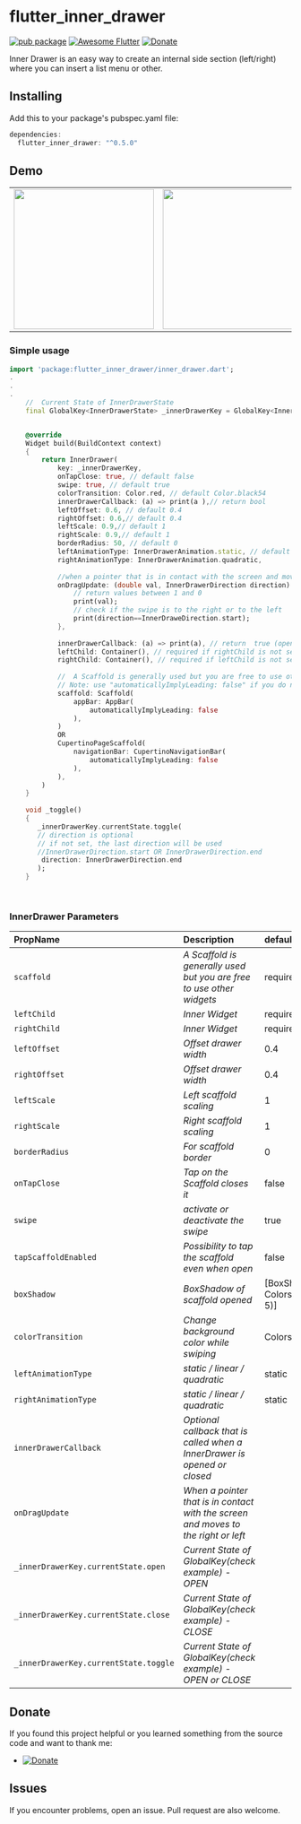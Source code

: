 # flutter_inner_drawer
[![pub package](https://img.shields.io/badge/pub-0.5.0-orange.svg)](https://pub.dartlang.org/packages/flutter_inner_drawer)
[![Awesome Flutter](https://img.shields.io/badge/Awesome-Flutter-blue.svg?longCache=true&style=flat-square)](https://github.com/Solido/awesome-flutter#drawers)
[![Donate](https://img.shields.io/badge/Donate-PayPal-green.svg)](https://www.paypal.me/dnag88)


Inner Drawer is an easy way to create an internal side section (left/right) where you can insert a list menu or other.

## Installing
Add this to your package's pubspec.yaml file:
```dart
dependencies:
  flutter_inner_drawer: "^0.5.0"
```
## Demo
<div align="center">
  <table><tr>
 <td style="text-align:center">
  <img width="250px"  src="https://github.com/Dn-a/flutter_inner_drawer/raw/master/repo-files/img/example5.1.gif?" />
 </td>
 <td style="text-align:center">
   <img width="250px"  src="https://github.com/Dn-a/flutter_inner_drawer/raw/master/repo-files/img/example5.2.gif?" />
 </td>
 </tr></table>
</div>


### Simple usage
```dart
import 'package:flutter_inner_drawer/inner_drawer.dart';
.
.
.
    //  Current State of InnerDrawerState
    final GlobalKey<InnerDrawerState> _innerDrawerKey = GlobalKey<InnerDrawerState>();


    @override
    Widget build(BuildContext context)
    {
        return InnerDrawer(
            key: _innerDrawerKey,
            onTapClose: true, // default false
            swipe: true, // default true            
            colorTransition: Color.red, // default Color.black54
            innerDrawerCallback: (a) => print(a ),// return bool
            leftOffset: 0.6, // default 0.4
            rightOffset: 0.6,// default 0.4
            leftScale: 0.9,// default 1
            rightScale: 0.9,// default 1
            borderRadius: 50, // default 0
            leftAnimationType: InnerDrawerAnimation.static, // default static
            rightAnimationType: InnerDrawerAnimation.quadratic,
            
            //when a pointer that is in contact with the screen and moves to the right or left            
            onDragUpdate: (double val, InnerDrawerDirection direction) {
                // return values between 1 and 0
                print(val);
                // check if the swipe is to the right or to the left
                print(direction==InnerDraweDirection.start);
            },
            
            innerDrawerCallback: (a) => print(a), // return  true (open) or false (close)
            leftChild: Container(), // required if rightChild is not set
            rightChild: Container(), // required if leftChild is not set
            
            //  A Scaffold is generally used but you are free to use other widgets
            // Note: use "automaticallyImplyLeading: false" if you do not personalize "leading" of Bar
            scaffold: Scaffold(
                appBar: AppBar(
                    automaticallyImplyLeading: false
                ),
            ) 
            OR
            CupertinoPageScaffold(                
                navigationBar: CupertinoNavigationBar(
                    automaticallyImplyLeading: false
                ),
            ), 
        )
    }
    
    void _toggle()
    {
       _innerDrawerKey.currentState.toggle(
       // direction is optional 
       // if not set, the last direction will be used
       //InnerDrawerDirection.start OR InnerDrawerDirection.end                        
        direction: InnerDrawerDirection.end 
       );
    }
    
    

```

### InnerDrawer Parameters
|PropName|Description|default value|
|:-------|:----------|:------------|
|`scaffold`|*A Scaffold is generally used but you are free to use other widgets*|required|
|`leftChild`|*Inner Widget*|required if rightChild is not set|
|`rightChild`|*Inner Widget*|required if leftChild is not set|
|`leftOffset`|*Offset drawer width*|0.4|
|`rightOffset`|*Offset drawer width*|0.4|
|`leftScale`|*Left scaffold scaling*|1|
|`rightScale`|*Right scaffold scaling*|1|
|`borderRadius`|*For scaffold border*|0|
|`onTapClose`|*Tap on the Scaffold closes it*|false|
|`swipe`|*activate or deactivate the swipe*|true|
|`tapScaffoldEnabled`|*Possibility to tap the scaffold even when open*|false|
|`boxShadow`|*BoxShadow of scaffold opened*|[BoxShadow(color: Colors.black.withOpacity(0.5),blurRadius: 5)]|
|`colorTransition`|*Change background color while swiping*|Colors.black54|
|`leftAnimationType`|*static / linear / quadratic*|static|
|`rightAnimationType`|*static / linear / quadratic*|static|
|`innerDrawerCallback`|*Optional callback that is called when a InnerDrawer is opened or closed*||
|`onDragUpdate`|*When a pointer that is in contact with the screen and moves to the right or left*||
|`_innerDrawerKey.currentState.open`|*Current State of GlobalKey<InnerDrawerState>(check example) - OPEN*||
|`_innerDrawerKey.currentState.close`|*Current State of GlobalKey<InnerDrawerState>(check example) - CLOSE*||
|`_innerDrawerKey.currentState.toggle`|*Current State of GlobalKey<InnerDrawerState>(check example) - OPEN or CLOSE*||

## Donate
If you found this project helpful or you learned something from the source code and want to thank me: 
- [![Donate](https://img.shields.io/badge/Donate-PayPal-green.svg)](https://www.paypal.me/dnag88)

## Issues
If you encounter problems, open an issue. Pull request are also welcome.